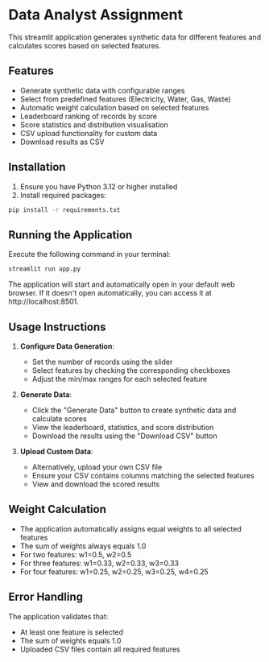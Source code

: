 
# Data Analyst Assignment

This streamlit application generates synthetic data for different features and calculates scores based on selected features.

## Features

- Generate synthetic data with configurable ranges
- Select from predefined features (Electricity, Water, Gas, Waste)
- Automatic weight calculation based on selected features
- Leaderboard ranking of records by score
- Score statistics and distribution visualisation
- CSV upload functionality for custom data
- Download results as CSV

## Installation

1. Ensure you have Python 3.12 or higher installed
2. Install required packages:

```bash
pip install -r requirements.txt
```

## Running the Application

Execute the following command in your terminal:

```bash
streamlit run app.py
```

The application will start and automatically open in your default web browser. If it doesn't open automatically, you can access it at http://localhost:8501.

## Usage Instructions

1. **Configure Data Generation**:
   - Set the number of records using the slider
   - Select features by checking the corresponding checkboxes
   - Adjust the min/max ranges for each selected feature

2. **Generate Data**:
   - Click the "Generate Data" button to create synthetic data and calculate scores
   - View the leaderboard, statistics, and score distribution
   - Download the results using the "Download CSV" button

3. **Upload Custom Data**:
   - Alternatively, upload your own CSV file
   - Ensure your CSV contains columns matching the selected features
   - View and download the scored results

## Weight Calculation

- The application automatically assigns equal weights to all selected features
- The sum of weights always equals 1.0
- For two features: w1=0.5, w2=0.5
- For three features: w1=0.33, w2=0.33, w3=0.33
- For four features: w1=0.25, w2=0.25, w3=0.25, w4=0.25

## Error Handling

The application validates that:
- At least one feature is selected
- The sum of weights equals 1.0
- Uploaded CSV files contain all required features


